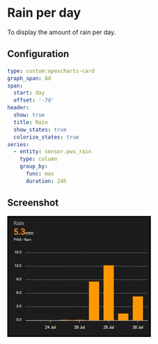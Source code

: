 # Rain per day
To display the amount of rain per day.

## Configuration
```yaml
type: custom:apexcharts-card
graph_span: 8d
span:
  start: day
  offset: '-7d'
header:
  show: true
  title: Rain
  show_states: true
  colorize_states: true
series:
  - entity: sensor.pws_rain
    type: column
    group_by:
      func: max
      duration: 24h
```

## Screenshot
![Screenshot](images/rain_per_day.jpg)
